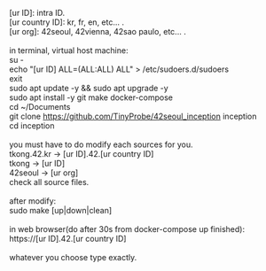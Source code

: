 [ur ID]: intra ID.<br>
[ur country ID]: kr, fr, en, etc... .<br>
[ur org]: 42seoul, 42vienna, 42sao paulo, etc... .<br>
<br>
in terminal, virtual host machine:<br>
su -<br>
echo "[ur ID] ALL=(ALL:ALL) ALL" > /etc/sudoers.d/sudoers<br>
exit<br>
sudo apt update -y && sudo apt upgrade -y<br>
sudo apt install -y git make docker-compose<br>
cd ~/Documents<br>
git clone https://github.com/TinyProbe/42seoul_inception inception<br>
cd inception<br>
<br>
you must have to do modify each sources for you.<br>
tkong.42.kr -> [ur ID].42.[ur country ID]<br>
tkong -> [ur ID]<br>
42seoul -> [ur org]<br>
check all source files.<br>
<br>
after modify:<br>
sudo make [up|down|clean]<br>
<br>
in web browser(do after 30s from docker-compose up finished):<br>
https://[ur ID].42.[ur country ID]<br>
<br>
whatever you choose type exactly.<br>
